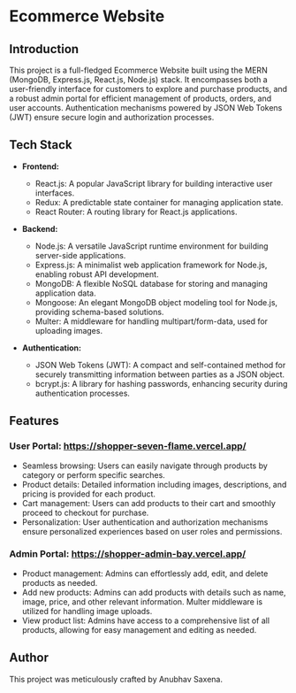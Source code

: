 # Ecommerce Website

## Introduction
This project is a full-fledged Ecommerce Website built using the MERN (MongoDB, Express.js, React.js, Node.js) stack. It encompasses both a user-friendly interface for customers to explore and purchase products, and a robust admin portal for efficient management of products, orders, and user accounts. Authentication mechanisms powered by JSON Web Tokens (JWT) ensure secure login and authorization processes.

## Tech Stack
- **Frontend:**
  - React.js: A popular JavaScript library for building interactive user interfaces.
  - Redux: A predictable state container for managing application state.
  - React Router: A routing library for React.js applications.
  
- **Backend:**
  - Node.js: A versatile JavaScript runtime environment for building server-side applications.
  - Express.js: A minimalist web application framework for Node.js, enabling robust API development.
  - MongoDB: A flexible NoSQL database for storing and managing application data.
  - Mongoose: An elegant MongoDB object modeling tool for Node.js, providing schema-based solutions.
  - Multer: A middleware for handling multipart/form-data, used for uploading images.
  
- **Authentication:**
  - JSON Web Tokens (JWT): A compact and self-contained method for securely transmitting information between parties as a JSON object.
  - bcrypt.js: A library for hashing passwords, enhancing security during authentication processes.

## Features
### User Portal: https://shopper-seven-flame.vercel.app/
- Seamless browsing: Users can easily navigate through products by category or perform specific searches.
- Product details: Detailed information including images, descriptions, and pricing is provided for each product.
- Cart management: Users can add products to their cart and smoothly proceed to checkout for purchase.
- Personalization: User authentication and authorization mechanisms ensure personalized experiences based on user roles and permissions.

### Admin Portal: https://shopper-admin-bay.vercel.app/
- Product management: Admins can effortlessly add, edit, and delete products as needed.
- Add new products: Admins can add products with details such as name, image, price, and other relevant information. Multer middleware is utilized for handling image uploads.
- View product list: Admins have access to a comprehensive list of all products, allowing for easy management and editing as needed.

## Author
This project was meticulously crafted by Anubhav Saxena.
